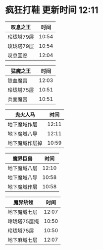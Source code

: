 # 疯狂打鞋 更新时间 12:11

| 叹息之王   | 时间    |
|--------|-------|
| 玲珑塔79层 | 10:54 |
| 玫珑塔79层 | 10:54 |
| 叹息回廊 | 12:04 |

| 猛魔之王   | 时间    |
|--------|-------|
| 铁血魔宫 | 12:03 |
| 玲珑塔75层 | 10:51 |
| 兵面魔宫 | 10:51 |

| 鬼火人马   | 时间    |
|--------|-------|
| 地下魔域作层 | 12:11 |
| 地下魔域八导 | 12:11 |
| 地下魔域作层掉 | 10:59 |

| 魔界巨兽   | 时间    |
|--------|-------|
| 地下魔域八层 | 12:10 |
| 地下魔域八导 | 10:58 |
| 地下魔域作层 | 10:58 |

| 魔界统领   | 时间    |
|--------|-------|
| 地下魔域七层 | 12:07 |
| 玲珑塔75层掩 | 10:50 |
| 玲珑塔75层 | 10:50 |
| 地下麻域七层 | 12:07 |